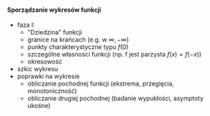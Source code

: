 #### Sporządzanie wykresów funkcji
- faza I:
    - "Dziedzina" funkcji
    - granice na krańcach (e.g. w $\infty, -\infty$)
    - punkty charakterystyczne typu $f(0)$
    - szczególne własności funkcji (np. f jest parzysta $f(x) = f(-x)$)
    - okresowość
- szkic wykresu
- poprawki na wykresie
    - obliczanie pochodnej funkcji (ekstrema, przegięcia, monotoniczność)
    - obliczanie drugiej pochodnej (badanie wypukłości, asymptoty ukośne)

